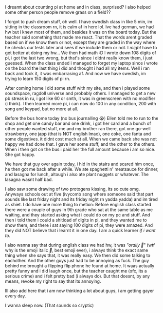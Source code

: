 I dreamt about counting pi at home and in class, surprised? I also helped some other person people remove grass on a field??

I forgot to push dream stuff, oh well.
I have swedish class in like 5 min, im sitting in the classroom rn, it is calm af in here lol.
Ive had german, we had hw but i knew most of them, and besides it was on the board today. But the teacher said something that made me react. That the words arent graded based on if we know them or not, except they are graded in the way where he checks our tests later and sees if we include them or not. I *might* have to get better at doing my hw...
We then had math :D
I wrote down 108 digits of pi, i got the last two wrong, but that's since i didnt really know them, i just guessed. When the class ended i managed to forget my laptop since i wrote on the board the last thing i did and thought i had all my items. Well i ran back and took it, it was embarrasing af.
And now we have swedish, im trying to learn 150 digits of pi rn.

After coming home i did some stuff with my site, and then i played some soundspace, ragdoll universe and probably others. I managed to get a new pb streak in ru, i got like 60 or smth, it was in greenscreen with no modifier (i think). I then learned more pi, i can now do 100 in any condition, 200 with song and keypad, but no more at all.

Before the bus home today (no bus journalling 😭) Ellen told me to run to the shop and get one candy bar and one drink, i got her card and a bunch of other people wanted stuff, me and my brother ran there, got one go-well strawberry, one japp (that is NOT english lmao), one coke, one fanta and some digestives. it didnt cost much at all. When we came back she was not happy we had done that. I gave her some stuff, and the other to the others. When i then got on the bus i paid her the full amount because i am so nice. She got happy.

We have that guy over again today, i hid in the stairs and scared him once, he then got me back after a while. We ate spaghetti n' meatsauce for dinner, and lasagna for lunch, altough i also ate plant nuggets or whatever. The lasagna wasnt half bad.

I also saw some drawing of two protogens kissing, its so cute omg. Anyways schools out at five (ivycomb song where someone said that part sounds like last friday night and its friday night rn yadda yadda) and im tired as shiet. I do have one more thing to metion:
Before english class started there were a couple of guys in 9th grade who sat at the same table as me waiting, and they started asking what i could do on my pc and stuff. And then i told them i could a shitload of digits in pi, and they wanted me to show them, and there i sat saying 100 digits of pi, they were amazed. And they did NOT believe that i learnt it in one day. I am a quick learner *if i want to*.

I also wanna say that during english class we had hw, it was *"orally 🤨*" (wtf why is the emoji italic *🦂*, best emoji ever), i always think the exact same thing when she says that, it was really easy. We then did some talking to eachother. And the other guys just had to be annoying as fuck. The guy behind me brought a flipping flip phone he found at home. It waas actually pretty funny and i did laugh once, but the teacher caught me (ofc, its a serious crime) and i felt pretty bad (i always do). But that doesnt, by any means, revoke my right to say that its annoying.

Ill also add here that i am now thinking a lot about guys, i am getting gayer every day.

I wanna sleep now. (That sounds so cryptic)